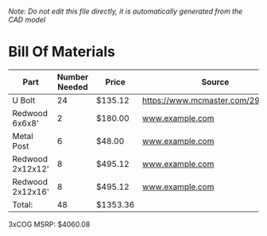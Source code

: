 ###### Note: Do not edit this file directly, it is automatically generated from the CAD model 
# Bill Of Materials 
 |Part|Number Needed|Price|Source| 
 |----|----------|-----|-----|
|U Bolt|24|$135.12|https://www.mcmaster.com/2936T92/|
|Redwood 6x6x8'|2|$180.00|www.example.com|
|Metal Post|6|$48.00|www.example.com|
|Redwood 2x12x12'|8|$495.12|www.example.com|
|Redwood 2x12x16'|8|$495.12|www.example.com|
|Total: |48|$1353.36| |

 3xCOG MSRP: $4060.08
